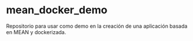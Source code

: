 # mean_docker_demo
Repositorio para usar como demo en la creación de una aplicación basada en MEAN y dockerizada.
